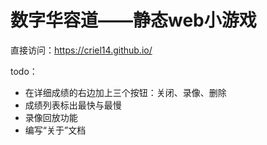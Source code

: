 # 数字华容道——静态web小游戏

直接访问：https://criel14.github.io/



todo：

- 在详细成绩的右边加上三个按钮：关闭、录像、删除
- 成绩列表标出最快与最慢
- 录像回放功能
- 编写“关于”文档
